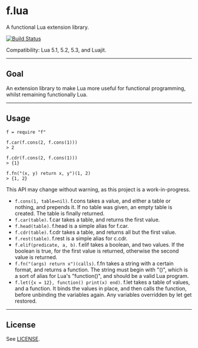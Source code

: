 # f.lua

A functional Lua extension library.

[![Build Status](https://travis-ci.org/shakna-israel/f.lua.svg?branch=master)](https://travis-ci.org/shakna-israel/f.lua)

Compatibility: Lua 5.1, 5.2, 5.3, and Luajit.

---

## Goal

An extension library to make Lua more useful for functional programming, whilst remaining functionally Lua.

---

## Usage

```
f = require "f"

f.car(f.cons(2, f.cons(1)))
> 2

f.cdr(f.cons(2, f.cons(1)))
> {1}

f.fn("(x, y) return x, y")(1, 2)
> {1, 2}
```

This API may change without warning, as this project is a work-in-progress.

* ```f.cons(1, table=nil)```. f.cons takes a value, and either a table or nothing, and prepends it. If no table was given, an empty table is created. The table is finally returned.
* ```f.car(table)```. f.car takes a table, and returns the first value.
* ```f.head(table)```. f.head is a simple alias for f.car.
* ```f.cdr(table)```. f.cdr takes a table, and returns all but the first value.
* ```f.rest(table)```. f.rest is a simple alias for c.cdr.
* ```f.elif(predicate, a, b)```. f.elif takes a boolean, and two values. If the boolean is true, for the first value is returned, otherwise the second value is returned.
* ```f.fn("(args) return x")(calls)```. f.fn takes a string with a certain format, and returns a function. The string must begin with "()", which is a sort of alias for Lua's "function()", and should be a valid Lua program.
* ```f.let({x = 12}, function() print(x) end)```. f.let takes a table of values, and a function. It binds the values in place, and then calls the function, before unbinding the variables again. Any variables overridden by let get restored.

---

## License

See [LICENSE](LICENSE).
